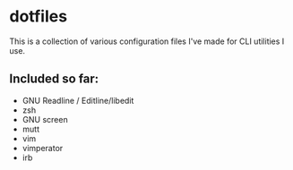 dotfiles
========

This is a collection of various configuration files I've made for CLI utilities I use.

Included so far:
----------------

* GNU Readline / Editline/libedit
* zsh
* GNU screen
* mutt
* vim
* vimperator
* irb

